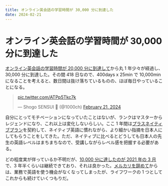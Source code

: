 ```yaml
---
title: オンライン英会話の学習時間が 30,000 分に到達した
date: 2024-02-21
---
```


# オンライン英会話の学習時間が 30,000 分に到達した

[オンライン英会話の学習時間が 20,000 分に到達して](/posts/2022/20000min-on-dmm-eikaiwa.html)から丸 1 年少々が経過し、30,000 分に到達した。その間 418 日なので、400days x 25min で 10,000min になることを考えると、数日間は抜け落ちているものの、ほぼ毎日やっていることになる。

<blockquote class="twitter-tweet"><p lang="zxx" dir="ltr"><a href="https://t.co/ATPp5Tkc7k">pic.twitter.com/ATPp5Tkc7k</a></p>&mdash; Shogo SENSUI 🍵 (@1000ch) <a href="https://twitter.com/1000ch/status/1760296417879630222?ref_src=twsrc%5Etfw">February 21, 2024</a></blockquote>

自分にとってモチベーションになっていたことはないが、ランクはマスターからレジェンドになり、これ以上は変化しないらしい。ここ 1 年間は[プラスネイティブプラン](https://eikaiwa.dmm.com/lp/plusnative/)を契約して、ネイティブ英語に慣れながら、より細かい指摘を日本人にしてもらうことをしてきた。ただ、ネイティブに比べるとどうしても日本人の先生の英語レベルはまちまちなので、受講しながらレベル感を把握する必要がある。

どの程度実が伴っているか不明だが、[10,000 分に達したのが 2021 年の 3 月](/posts/2022/20000min-on-dmm-eikaiwa.html)で、3 年半くらいは継続できており、それは良かった。[メルカリを辞めて](/posts/2023/farewell-mercari.html)からは、業務で英語を使う機会がなくなってしまったが、ライフワークの 1 つとしてこれからも続けていくつもりだ。
